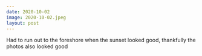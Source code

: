 ```yaml
---
date: 2020-10-02
image: 2020-10-02.jpeg
layout: post
---
```


Had to run out to the foreshore when the sunset looked good, thankfully the photos also looked good

